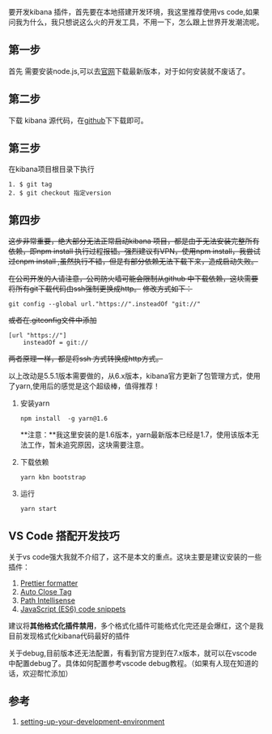 要开发kibana 插件，首先要在本地搭建开发环境，我这里推荐使用vs code,如果问我为什么，我只想说这么火的开发工具，不用一下，怎么跟上世界开发潮流呢。

## 第一步

首先 需要安装node.js,可以去[官网](https://nodejs.org/en/)下载最新版本，对于如何安装就不废话了。

## 第二步

下载 kibana 源代码，在[github](https://github.com/elastic/kibana)下下载即可。

## 第三步

在kibana项目根目录下执行

```
1. $ git tag
2. $ git checkout 指定version
```

## 第四步

~~这步非常重要，绝大部分无法正常启动kibana 项目，都是由于无法安装完整所有依赖，即npm install 执行过程报错。强烈建议有VPN，使用npm install，我尝试过cnpm install ,虽然执行不错，但是有部分依赖无法下载下来，造成启动失败。~~

~~在公司开发的人请注意，公司防火墙可能会限制从github 中下载依赖，这块需要将所有git下载代码由ssh强制更换成http。~~
~~修改方式如下：~~

```
git config --global url."https://".insteadOf "git://"
```

~~或者在.gitconfig文件中添加~~

```
[url "https://"]
    insteadOf = git://
```

~~两者原理一样，都是将ssh 方式转换成http方式。~~


以上改动是5.5.1版本需要做的，从6.x版本，kibana官方更新了包管理方式，使用了yarn,使用后的感觉是这个超级棒，值得推荐！

1. 安装yarn  

    ```npm install  -g yarn@1.6```
    
    **注意：**我这里安装的是1.6版本，yarn最新版本已经是1.7，使用该版本无法工作，暂未追究原因，这块需要注意。
    
2. 下载依赖  

    ```yarn kbn bootstrap```
    
3. 运行

    ```yarn start```
    
    
## VS Code 搭配开发技巧

关于vs code强大我就不介绍了，这不是本文的重点。这块主要是建议安装的一些插件：

1. [Prettier formatter](https://marketplace.visualstudio.com/items?itemName=esbenp.prettier-vscode)
2. [Auto Close Tag](https://marketplace.visualstudio.com/items?itemName=formulahendry.auto-close-tag)
3. [Path Intellisense](https://marketplace.visualstudio.com/items?itemName=christian-kohler.path-intellisense)
4. [JavaScript (ES6) code snippets](https://marketplace.visualstudio.com/items?itemName=xabikos.JavaScriptSnippets)


建议将**其他格式化插件禁用**，多个格式化插件可能格式化完还是会爆红，这个是我目前发现格式化kibana代码最好的插件

关于debug,目前版本还无法配置，有看到官方提到在7.x版本，就可以在vscode 中配置debug了。具体如何配置参考vscode debug教程。（如果有人现在知道的话，欢迎帮忙添加）


## 参考
1. [setting-up-your-development-environment](https://github.com/elastic/kibana/blob/master/CONTRIBUTING.md#setting-up-your-development-environment)

